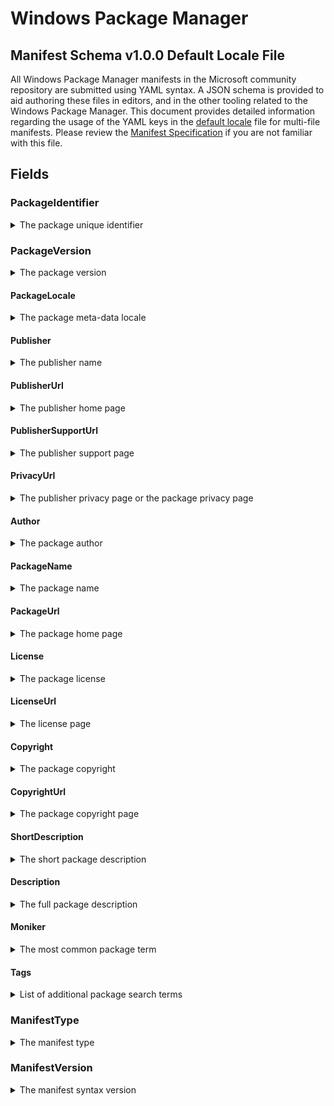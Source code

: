 # Windows Package Manager
## Manifest Schema v1.0.0 Default Locale File

All Windows Package Manager manifests in the Microsoft community repository are submitted using YAML syntax. A JSON schema is provided to aid authoring these files in editors, and in the other tooling related to the Windows Package Manager. This document provides detailed information regarding the usage of the YAML keys in the [default locale](https://github.com/microsoft/winget-cli/blob/master/schemas/JSON/manifests/v1.0.0/manifest.defaultLocale.1.0.0.json) file for multi-file manifests. Please review the [Manifest Specification](https://github.com/microsoft/winget-cli/blob/master/doc/ManifestSpecv1.0.md) if you are not familiar with this file.

## Fields
### PackageIdentifier
<details>
 <summary>The package unique identifier</summary>

 #### Required Field
 This key is the unique identifier for a given package. This value is generally in the form of `Publisher.Package`. It is case sensitive, and this value must match the folder structure under the partition directory in GitHub.
</details>

### PackageVersion
<details>
 <summary>The package version</summary>

 #### Required Field
 This key represents the version of the package. It is related to the specific release this manifests targets. In some cases you will see a perfectly formed [semantic](https://semver.org) version number, and in other cases you might see something different. These may be date driven, or they might have other characters with some package specific meaning for example.

 The Windows Package Manager client uses this version to determine whether or not an upgrade for a package is available. In some cases, packages may be released with a marketing driven version, and that causes trouble with the `winget upgrade` command. 

 The current best practice is to use the value reported in Add / Remove Programs when this version of the package is installed. In some cases, packages do not report a version resulting in an upgrade loop or other unwanted behavior.
</details>

#### PackageLocale
<details>
  <summary>The package meta-data locale</summary>

  #### Required Field
  This key represents the locale for package meta-data. The format is BCP-47. This value identifies the language for meta-data to be displayed to a user when no locale file matching their preferences is available. The Microsoft community package repository validation pipelines also use this value to determine appropriate validation rules for this file.

  References:
  * [Available languages for Windows](https://docs.microsoft.com/windows-hardware/manufacture/desktop/available-language-packs-for-windows)
  * [Default Input Profiles (Input Locales) in Windows](https://docs.microsoft.com/windows-hardware/manufacture/desktop/default-input-locales-for-windows-language-packs)

  >Note: This field is the key to determining which fields are required for the Microsoft community repository. The default locale specified in the version file must match with this value.
 </details>

#### Publisher
<details>
  <summary>The publisher name</summary>

  #### Required Field
  This key represents the name of the publisher for a given package. This field is intended to allow the full publisher's or ISV's name to be displayed as they wish.

  >Note: With the 1.0 release of the Windows Package Manager, this name affects how packages from a source are mapped to Apps installed in Windows 10 via Add / Remove Programs (ARP). The best practice is to ensure this matches the ARP entry for the package when it has been installed. The impact is associated with `winget upgrade` and `winget list`.
 </details>

#### PublisherUrl
<details>
  <summary>The publisher home page</summary>

  #### Optional Field
  This key represents the web site for the publisher or ISV.
 </details>

#### PublisherSupportUrl
<details>
  <summary>The publisher support page</summary>

  #### Optional Field
  This key represents the customer support web site or specific web page provided by the publisher or ISV.
 </details>

#### PrivacyUrl
<details>
  <summary>The publisher privacy page or the package privacy page</summary>

  #### Optional Field
  This key represents the privacy web site or specific web page provided the publisher or ISV. If there is a privacy web site or specific web page for the package it is preferred over a generic privacy page for the publisher.
 </details>

#### Author
<details>
  <summary>The package author</summary>

  #### Optional Field
  Thie key represents the author of a package. In some cases, the author is an individual who develops and or maintains the package.
 </details>

#### PackageName
<details>
  <summary>The package name</summary>

  #### Required Field
  This key represents the name of the package. This field is intended to allow the full package name to be displayed as the publisher or ISV wishes.

  >Note: With the 1.0 release of the Windows Package Manager, this name affects how packages from a source are mapped to Apps installed in Windows 10 via Add / Remove Programs (ARP). The best practice is to ensure this matches the ARP entry for the package name when it has been installed. The impact is associated with `winget upgrade` and `winget list`.
 </details>
 
#### PackageUrl
<details>
  <summary>The package home page</summary>

  #### Optional Field
  This key represents the web site for the package.
 </details>

 #### License
<details>
  <summary>The package license</summary>

  #### Required Field
  This key represents the license governing the use and or distribution for the product. This could be an open source license, or a commercial license.
 </details>

 #### LicenseUrl
<details>
  <summary>The license page</summary>

  #### Optional Field
  This key represents the license web site or specific web page provided the publisher or ISV. If there is a license web site or specific web page for the package it is preferred over a generic license page for the publisher.
  
  If this is a link to the license file for an open source project, it should be specific to the version for the package. Some open source projects change their license over time.
 </details>

 #### Copyright
<details>
  <summary>The package copyright</summary>

  #### Optional Field
  This key represents the copyright for the package.
 </details>

 #### CopyrightUrl
<details>
  <summary>The package copyright page</summary>

  #### Optional Field
  This key represents the copyright web site or specific web page provided the publisher or ISV. If there is a copyright web site or specific web page for the package it is preferred over a generic copyright page for the publisher.
  
  If this is a link to the copyright file for an open source project, it should be specific to the version for the package. Some open source projects change their copyright over time.
 </details>

 #### ShortDescription
<details>
  <summary>The short package description</summary>

  #### Required Field
  This key represents the description for a package. It is intended for use in `winget show` to help a user understand what the package is.

  >Note: This should be something descriptive about what the package does, and it should not simply state something like "&lt;package name&gt; installer" or "&lt;package name&gt; setup".
 </details>
 
 #### Description
<details>
  <summary>The full package description</summary>

  #### Optional Field
  This key represents the full or long description for a package. It is *not* currently used in the Windows Package Manager.

  >Note: This was included for future integration with the Microsoft Store source to provide the ability to display the full package description.
 </details>
 
 #### Moniker
<details>
  <summary>The most common package term</summary>

  #### Optional Field
  This key represents the most common term users would search for when installing or upgrading a package. If only one package uses this moniker, then the install, list and upgrade command may match with this package. 
  
  >Note:Moniker is the third property evaluated when searching for a matching package.
 </details>
 
 #### Tags
<details>
  <summary>List of additional package search terms</summary>

  #### Optional Field
  This key represents other common term users would search for when looking for packages. 

  >Note: The best practice is to present these terms in all lower case with hyphens rather than spaces.
 </details>
 

### ManifestType
<details>
 <summary>The manifest type</summary>

 #### Required Field
 This key must have the value "defaultLocale". The Microsoft community package repository validation pipelines also use this value to determine appropriate validation rules when evaluating this file.
</details>

### ManifestVersion
<details>
 <summary>The manifest syntax version</summary>

 #### Required Field
 This key must have the value "1.0.0". The Microsoft community package repository validation pipelines also use this value to determine appropriate validation rules when evaluating this file.
</details>
